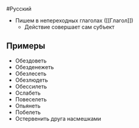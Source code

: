 #Русский 
- Пишем в непереходных глаголах ([[Глагол]])
	- Действие совершает сам субъект
## Примеры
- Обездоветь 
- Обезденежеть 
- Обезлесеть 
- Обезлюдеть
- Обессилеть 
- Ослабеть 
- Повеселеть
- Опьянеть
- Побелеть 
- Остервенить друга насмешками 